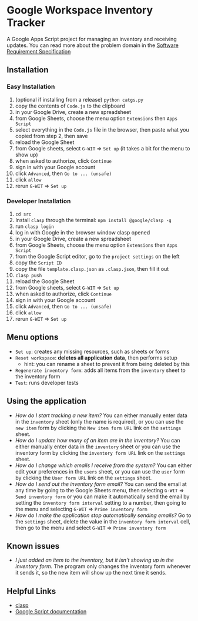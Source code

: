 # Google Workspace Inventory Tracker

A Google Apps Script project for managing an inventory and receiving updates.
You can read more about the problem domain in the [Software Requirement Specification](https://docs.google.com/document/d/1zdaqsVS-UOCbw-VkDh3TJ3JkHn0hiCWYqIpun7r6jnY/edit?usp=sharing)

## Installation

### Easy Installation

1. (optional if installing from a release) `python catgs.py`
2. copy the contents of `Code.js` to the clipboard
3. in your Google Drive, create a new spreadsheet
4. from Google Sheets, choose the menu option `Extensions` then `Apps Script`
5. select everything in the `Code.js` file in the browser, then paste what you copied from step 2, then save
6. reload the Google Sheet
7. from Google sheets, select `G-WIT` => `Set up` (it takes a bit for the menu to show up)
8. when asked to authorize, click `Continue`
9. sign in with your Google account
10. click `Advanced`, then `Go to ... (unsafe)`
11. click `allow`
12. rerun `G-WIT` => `Set up`


### Developer Installation

1. `cd src`
2. Install `clasp` through the terminal: `npm install @google/clasp -g`
3. run `clasp login`
4. log in with Google in the browser window clasp opened
5. in your Google Drive, create a new spreadsheet
6. from Google Sheets, choose the menu option `Extensions` then `Apps Script`
7. from the Google Script editor, go to the `project settings` on the left
8. copy the `Script ID`
9. copy the file `template.clasp.json` as `.clasp.json`, then fill it out
10. `clasp push`
11. reload the Google Sheet
12. from Google sheets, select `G-WIT` => `Set up`
13. when asked to authorize, click `Continue`
14. sign in with your Google account
15. click `Advanced`, then `Go to ... (unsafe)`
16. click `allow`
17. rerun `G-WIT` => `Set up`

## Menu options

- `Set up`: creates any missing resources, such as sheets or forms
- `Reset workspace`: **deletes all application data**, then performs setup
    - hint: you can rename a sheet to prevent it from being deleted by this
- `Regenerate inventory form`: adds all items from the `inventory` sheet to the inventory form
- `Test`: runs developer tests 

## Using the application

- *How do I start tracking a new item?* 
    You can either manually enter data in the `inventory` sheet (only the name is required), 
    or you can use the `new item` form by clicking the `New item form URL` link on the `settings` sheet.
- *How do I update how many of an item are in the inventory?*
    You can either manually enter data in the `inventory` sheet
    or you can use the inventory form by clicking the `inventory form URL` link on the `settings` sheet.
- *How do I change which emails I receive from the system?*
    You can either edit your preferences in the `users` sheet, 
    or you can use the `user` form by clicking the `User form URL` link on the `settings` sheet.
- *How do I send out the inventory form email?*
    You can send the email at any time by going to the Google Sheets menu, then selecting `G-WIT` => `Send inventory form`
    or you can make it automatically send the email by setting the `inventory form interval` setting to a number, then going to the menu and selecting `G-WIT` => `Prime inventory form`
- *How do I make the application stop automatically sending emails?*
    Go to the `settings` sheet, delete the value in the `inventory form interval` cell, then go to the menu and select `G-WIT` => `Prime inventory form`

## Known issues

- *I just added an item to the inventory, but it isn't showing up in the inventory form.*
    The program only changes the inventory form whenever it sends it, so the new item will show up the next time it sends.

## Helpful Links

- [clasp](https://developers.google.com/apps-script/guides/clasp)
- [Google Script documentation](https://developers.google.com/apps-script/reference)